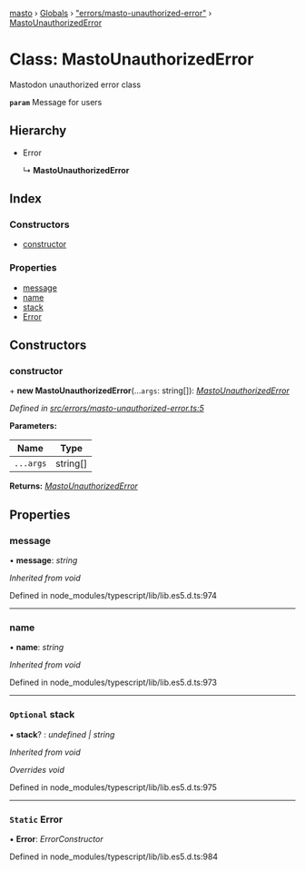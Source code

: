 [masto](../README.md) › [Globals](../globals.md) › ["errors/masto-unauthorized-error"](../modules/_errors_masto_unauthorized_error_.md) › [MastoUnauthorizedError](_errors_masto_unauthorized_error_.mastounauthorizederror.md)

# Class: MastoUnauthorizedError

Mastodon unauthorized error class

**`param`** Message for users

## Hierarchy

* Error

  ↳ **MastoUnauthorizedError**

## Index

### Constructors

* [constructor](_errors_masto_unauthorized_error_.mastounauthorizederror.md#constructor)

### Properties

* [message](_errors_masto_unauthorized_error_.mastounauthorizederror.md#message)
* [name](_errors_masto_unauthorized_error_.mastounauthorizederror.md#name)
* [stack](_errors_masto_unauthorized_error_.mastounauthorizederror.md#optional-stack)
* [Error](_errors_masto_unauthorized_error_.mastounauthorizederror.md#static-error)

## Constructors

###  constructor

\+ **new MastoUnauthorizedError**(...`args`: string[]): *[MastoUnauthorizedError](_errors_masto_unauthorized_error_.mastounauthorizederror.md)*

*Defined in [src/errors/masto-unauthorized-error.ts:5](https://github.com/neet/masto.js/blob/b9f6bdd/src/errors/masto-unauthorized-error.ts#L5)*

**Parameters:**

Name | Type |
------ | ------ |
`...args` | string[] |

**Returns:** *[MastoUnauthorizedError](_errors_masto_unauthorized_error_.mastounauthorizederror.md)*

## Properties

###  message

• **message**: *string*

*Inherited from void*

Defined in node_modules/typescript/lib/lib.es5.d.ts:974

___

###  name

• **name**: *string*

*Inherited from void*

Defined in node_modules/typescript/lib/lib.es5.d.ts:973

___

### `Optional` stack

• **stack**? : *undefined | string*

*Inherited from void*

*Overrides void*

Defined in node_modules/typescript/lib/lib.es5.d.ts:975

___

### `Static` Error

▪ **Error**: *ErrorConstructor*

Defined in node_modules/typescript/lib/lib.es5.d.ts:984
